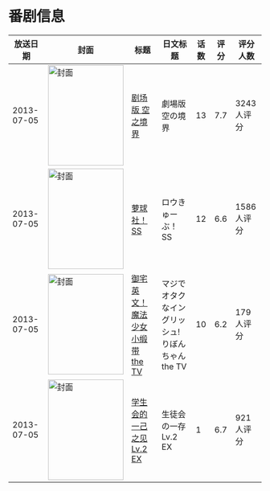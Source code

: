 # 番剧信息

|放送日期|封面|标题|日文标题|话数|评分|评分人数|
|---|---|---|---|---|---|---|
|2013-07-05|<img src="https://lain.bgm.tv/pic/cover/c/68/66/75533_k9VAC.jpg" alt="封面" style="width:150px;height:200px;object-fit:cover;">|[剧场版 空之境界](https://bangumi.tv/subject/75533)|劇場版 空の境界|13|7.7|3243人评分|
|2013-07-05|<img src="https://lain.bgm.tv/pic/cover/c/f0/2f/51935_rzzeE.jpg" alt="封面" style="width:150px;height:200px;object-fit:cover;">|[萝球社！SS](https://bangumi.tv/subject/51935)|ロウきゅーぶ！SS|12|6.6|1586人评分|
|2013-07-05|<img src="https://lain.bgm.tv/pic/cover/c/aa/df/77048_nu28U.jpg" alt="封面" style="width:150px;height:200px;object-fit:cover;">|[御宅英文！魔法少女小缎带 the TV](https://bangumi.tv/subject/77048)|マジでオタクなイングリッシュ!りぼんちゃん the TV|10|6.2|179人评分|
|2013-07-05|<img src="https://lain.bgm.tv/pic/cover/c/45/66/77756_YZ52G.jpg" alt="封面" style="width:150px;height:200px;object-fit:cover;">|[学生会的一己之见 Lv.2 EX](https://bangumi.tv/subject/77756)|生徒会の一存 Lv.2 EX|1|6.7|921人评分|
